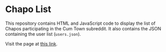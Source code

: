 # Chapo List

This repository contains HTML and JavaScript code to display the list of Chapos participating in the Cum Town
subreddit. It also contains the JSON containing the user list (`users.json`).

Visit the page at [this link](https://chapotracker.github.io/chapolist/).
